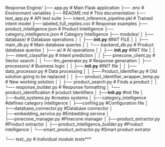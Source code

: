 Response Engine/
├── app.py                       # Main Flask application
├── .env                         # Environment variables
├── README.md                    # This documentation
├── test_app.py                  # API test suite
├── intent_inference_pipeline.pkl # Trained intent model
├── labeled_full_replies.csv     # Response examples
├── product_intelligence.json     # Product Intelligence
├── category_intelligence.json     # Category Intelligence
├── modules/
│   ├── database/                # Database operations
│   │   ├── __init.py__          #INIT FILE
│   │   ├── main_db.py          # Main database queries
│   │   └── backend_db.py       # Product database queries
│   ├── ai/                     # AI operations
│   │   ├── __init.py__         #INIT file
│   │   ├── intent_classifier.py # Intent prediction
│   │   ├── pinecone_client.py  # Vector search
│   │   └── llm_generator.py    # Response generation
│   ├── processors/             # Business logic
│   │   ├── __init.py__         #INIT file
│   │   ├── data_processor.py   # Data processing
│   │   ├── Product_Identifier.py   # Old solution going to be replaced
│   │   ├── product_identifier_wrapper_temp.py   # New working solution
│   │   ├── product_search.py   # Finds a product
│   │   └── response_builder.py # Response formatting
│   └── product_identification     # product Identifiers
│       ├──__Init.py__          #Init file
│       ├──build_systems.py     #creates systems
│       ├──category_intelligence #defines category intelligence
│       ├──confing.py               #Configuration file
│       ├──database_connector.py    #Database connector
│       ├──embedding_service.py     #Embedding service
│       ├──pinecone_manager.py      #Pinecone manager
│       ├──product_extractor.py     #Product extractor 
│       ├──product_intelligence_builder.py  #Product intelligence
│       └──smart_product_extractor.py       #Smart product extrator


└── test_*.py                   # Individual module tests****
